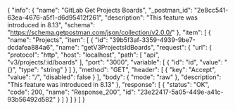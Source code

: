 {
  "info": {
    "name": "GitLab Get Projects Boards",
    "_postman_id": "2e8cc541-63ea-4676-a5f1-d6d95412f261",
    "description": "This feature was introduced in 8.13",
    "schema": "https://schema.getpostman.com/json/collection/v2.0.0/"
  },
  "item": [
    {
      "name": "Projects",
      "item": [
        {
          "id": "39b5f3af-3359-4939-9be7-dcdafea884a6",
          "name": "getV3ProjectsIdBoards",
          "request": {
            "url": {
              "protocol": "http",
              "host": "localhost",
              "path": [
                "api",
                "v3/projects/:id/boards"
              ],
              "port": "3000",
              "variable": [
                {
                  "id": "id",
                  "value": "{}",
                  "type": "string"
                }
              ]
            },
            "method": "GET",
            "header": [
              {
                "key": "Accept",
                "value": "*/*",
                "disabled": false
              }
            ],
            "body": {
              "mode": "raw"
            },
            "description": "This feature was introduced in 8.13"
          },
          "response": [
            {
              "status": "OK",
              "code": 200,
              "name": "Response_200",
              "id": "23e22417-5a05-449e-a41c-93b56492d582"
            }
          ]
        }
      ]
    }
  ]
}